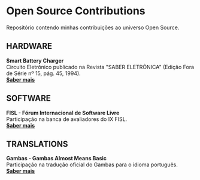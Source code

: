 # Open Source Contributions

Repositório contendo minhas contribuições ao universo Open Source.  

## HARDWARE
**Smart Battery Charger**  
Circuito Eletrônico publicado na Revista "SABER ELETRÔNICA" (Edição Fora de Série nº 15, pág. 45, 1994).  
**[Saber mais](https://github.com/fermyno/open-source-contributions/tree/main/hardware/smart-battery-charger)**

## SOFTWARE
**FISL - Fórum Internacional de Software Livre**  
Participação na banca de avaliadores do IX FISL.  
**[Saber mais](https://github.com/fermyno/open-source-contributions/tree/main/software/fisl9)**


## TRANSLATIONS
**Gambas - Gambas Almost Means Basic**  
Participação na tradução oficial do Gambas para o idioma português.  
**[Saber mais](https://github.com/fermyno/open-source-contributions/tree/main/translation/gambas)**
